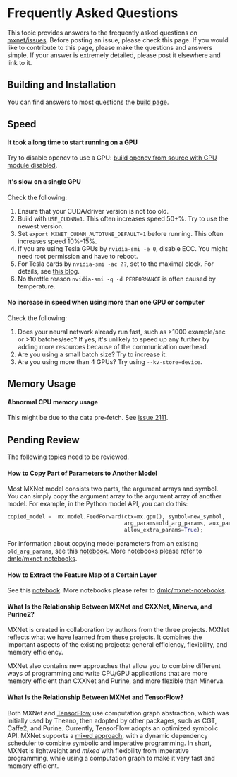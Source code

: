 # Frequently Asked Questions

This topic provides answers to the frequently asked questions on [mxnet/issues](https://github.com/dmlc/mxnet/issues). Before posting an issue, please check this page. If you would like to contribute to this page, please make the questions and answers simple. If your answer is  extremely detailed, please post it elsewhere and link to it.

## Building and Installation

You can find answers to most questions the [build page](http://mxnet.io/get_started/setup.html).

## Speed

#### It took a long time to start running on a GPU

Try to disable opencv to use a GPU: [build opencv from source with GPU module disabled](http://mxnet.io/get_started/setup.html#build-opencv-from-source-code).

#### It's slow on a single GPU

Check the following:

1. Ensure that your CUDA/driver version is not too old.
2. Build with `USE_CUDNN=1`. This often increases speed 50+%. Try to use the newest version.
3. Set `export MXNET_CUDNN_AUTOTUNE_DEFAULT=1` before running. This often increases speed 10%-15%.
4. If you are using Tesla GPUs by `nvidia-smi -e 0`, disable ECC. You might need root permission and have to reboot.
5. For Tesla cards by `nvidia-smi -ac ??`, set to the maximal clock. For details, see [this blog](https://devblogs.nvidia.com/parallelforall/increase-performance-gpu-boost-k80-autoboost/).
6. No throttle reason `nvidia-smi -q -d PERFORMANCE` is often caused by temperature.

#### No increase in speed when using more than one GPU or computer

Check the following:

1. Does your neural network already run fast, such as >1000 example/sec or >10 batches/sec? If yes, it's unlikely to speed up any further by adding more resources because of the communication overhead.
2. Are you using a small batch size? Try to increase it.
3. Are you using more than 4 GPUs? Try using `--kv-store=device`.

## Memory Usage

#### Abnormal CPU memory usage

This might be due to the data pre-fetch. See [issue 2111](https://github.com/dmlc/mxnet/issues/2111).

## Pending Review
The following topics need to be reviewed.

#### How to Copy Part of Parameters to Another Model
Most MXNet model consists two parts, the argument arrays and symbol. You can simply copy the argument array to the argument array of another model. For example, in the Python model API, you can do this:

```python
copied_model =  mx.model.FeedForward(ctx=mx.gpu(), symbol=new_symbol,
                                     arg_params=old_arg_params, aux_params=old_aux_params,
                                     allow_extra_params=True);
```
For information about copying model parameters from an existing ```old_arg_params```, see this [notebook](https://github.com/dmlc/mxnet-notebooks/blob/master/python/how_to/predict.ipynb). More notebooks please refer to [dmlc/mxnet-notebooks](https://github.com/dmlc/mxnet-notebooks).

#### How to Extract the Feature Map of a Certain Layer
See this [notebook](https://github.com/dmlc/mxnet-notebooks/blob/master/python/how_to/predict.ipynb). More notebooks please refer to [dmlc/mxnet-notebooks](https://github.com/dmlc/mxnet-notebooks).


#### What Is the Relationship Between MXNet and CXXNet, Minerva, and Purine2?
MXNet is created in collaboration by authors from the three projects.
MXNet reflects what we have learned from these projects.
It combines the important aspects of the existing projects: general efficiency, flexibility, and memory efficiency.

MXNet also contains new approaches that allow you to combine different
ways of programming and write CPU/GPU applications that are more
memory efficient than CXXNet and Purine, and more flexible than Minerva.


#### What Is the Relationship Between MXNet and TensorFlow?
Both MXNet and [TensorFlow](https://www.tensorflow.org/) use computation graph abstraction, which was initially used by Theano, then adopted by other packages, such as CGT, Caffe2, and Purine. Currently, TensorFlow adopts an optimized symbolic API. MXNet supports a [mixed approach](https://mxnet.io/architecture/program_model.html), with a dynamic dependency scheduler to combine symbolic and imperative programming.
In short, MXNet is lightweight and *mixed* with flexibility from imperative programming, while using a computation graph to make it very fast and memory efficient.
